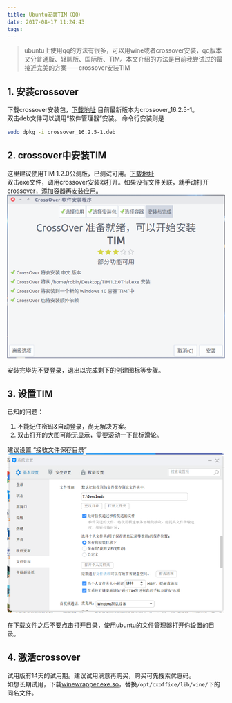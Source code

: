 ```yaml
---
title: Ubuntu安装TIM（QQ）
date: 2017-08-17 11:24:43
tags:
---
```

> ubuntu上使用qq的方法有很多，可以用wine或者crossover安装，qq版本又分普通版、轻聊版、国际版、TIM。本文介绍的方法是目前我尝试过的最接近完美的方案——crossover安装TIM

## 1. 安装crossover
下载crossover安装包，<a href="https://www.codeweavers.com/products/crossover-linux/download" target="_blank">下载地址</a> 目前最新版本为crossover_16.2.5-1。  
双击deb文件可以调用“软件管理器”安装。 命令行安装则是
```sh
sudo dpkg -i crossover_16.2.5-1.deb
```

## 2. crossover中安装TIM
这里建议使用TIM 1.2.0公测版，已测试可用。<a href="http://dldir1.qq.com/qqfile/qq/TIM1.2.0/19861/TIM1.2.0Trial.exe" target="_blank">下载地址</a>  
双击exe文件，调用crossover安装器打开。如果没有文件关联，就手动打开crossover，添加容器再安装应用。  
![](/content/images/2017/08/2017-08-07-10-57-14----.png)

安装完毕先不要登录，退出以完成剩下的创建图标等步骤。

## 3. 设置TIM
已知的问题：

1. 不能记住密码&自动登录，尚无解决方案。  
2. 双击打开的大图可能无显示，需要滚动一下鼠标滑轮。

建议设置 “接收文件保存目录”  
![](/content/images/2017/08/2017-08-07-11-01-53----.png)

在下载文件之后不要点击打开目录，使用ubuntu的文件管理器打开你设置的目录。

## 4. 激活crossover
试用版有14天的试用期。建议试用满意再购买，购买可先搜索优惠码。  
如想长期试用，下载<a href="https://web.chenjx.cn/crossover/winewrapper.exe.so" target="_blank">winewrapper.exe.so</a>，替换`/opt/cxoffice/lib/wine/`下的同名文件。
